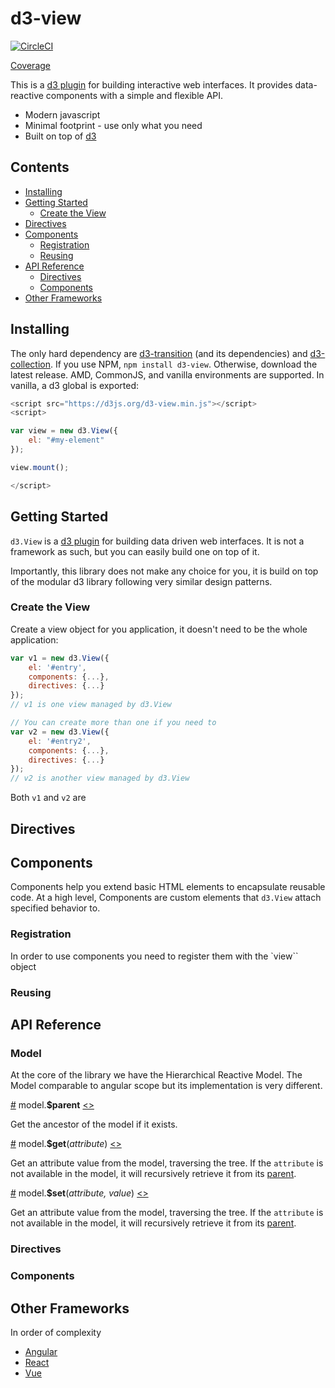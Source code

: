 # d3-view

[![CircleCI](https://circleci.com/gh/quantmind/d3-view.svg?style=svg&circle-token=f84972c3cf4e8f17d74066ead28544da990115c3)](https://circleci.com/gh/quantmind/d3-view)

[Coverage][]

This is a [d3 plugin](https://bost.ocks.org/mike/d3-plugin/) for building
interactive web interfaces.
It provides data-reactive components with a simple and flexible API.

* Modern javascript
* Minimal footprint  - use only what you need
* Built on top of [d3](https://github.com/d3)
 
## Contents

<!-- START doctoc generated TOC please keep comment here to allow auto update -->
<!-- DON'T EDIT THIS SECTION, INSTEAD RE-RUN doctoc TO UPDATE -->


- [Installing](#installing)
- [Getting Started](#getting-started)
  - [Create the View](#create-the-view)
- [Directives](#directives)
- [Components](#components)
  - [Registration](#registration)
  - [Reusing](#reusing)
- [API Reference](#api-reference)
  - [Directives](#directives-1)
  - [Components](#components-1)
- [Other Frameworks](#other-frameworks)

<!-- END doctoc generated TOC please keep comment here to allow auto update -->

## Installing

The only hard dependency are [d3-transition](https://github.com/d3/d3-transition) (and its dependencies) and [d3-collection](https://github.com/d3/d3-collection). If you use NPM, ``npm install d3-view``.
Otherwise, download the latest release.
AMD, CommonJS, and vanilla environments are supported. In vanilla, a d3 global is exported:
```javascript
<script src="https://d3js.org/d3-view.min.js"></script>
<script>

var view = new d3.View({
    el: "#my-element"
});

view.mount();

</script>
```

## Getting Started

``d3.View`` is a [d3 plugin](https://bost.ocks.org/mike/d3-plugin/) for building
data driven web interfaces. It is not a framework as such, but you can easily
build one on top of it.

Importantly, this library does not make any choice for you, it is build on top
of the modular d3 library following very similar design patterns.

### Create the View

Create a view object for you application, it doesn't need to be the whole application:
```javascript
var v1 = new d3.View({
    el: '#entry',
    components: {...},
    directives: {...}
});
// v1 is one view managed by d3.View

// You can create more than one if you need to
var v2 = new d3.View({
    el: '#entry2',
    components: {...},
    directives: {...}
});
// v2 is another view managed by d3.View
```

Both ``v1`` and ``v2`` are
## Directives


## Components

Components help you extend basic HTML elements to encapsulate reusable code.
At a high level, Components are custom elements that ``d3.View`` attach
specified behavior to.

### Registration

In order to use components you need to register them with the `view`` object 

### Reusing


## API Reference

### Model

At the core of the library we have the Hierarchical Reactive Model.
The Model comparable to angular scope but its implementation is very different.

<a name="$parent" href="#model-$parent">#</a> model.<b>$parent</b> [<>](https://github.com/d3/d3-selection/blob/master/src/selectAll.js "Source")

Get the ancestor of the model if it exists.

<a name="$get" href="#model-$get">#</a> model.<b>$get</b>(<i>attribute</i>) [<>](https://github.com/d3/d3-selection/blob/master/src/selectAll.js "Source")

Get an attribute value from the model, traversing the tree. If the ``attribute`` is not available in the model,
it will recursively retrieve it from its [parent](#model-$parent).

<a name="$set" href="#model-$set">#</a> model.<b>$set</b>(<i>attribute, value</i>) [<>](https://github.com/d3/d3-selection/blob/master/src/selectAll.js "Source")

Get an attribute value from the model, traversing the tree. If the ``attribute`` is not available in the model,
it will recursively retrieve it from its [parent](#model-$parent).


### Directives


### Components


## Other Frameworks

In order of complexity

* [Angular](https://angularjs.org/)
* [React](https://facebook.github.io/react/)
* [Vue](http://vuejs.org/)


[Coverage]: https://circleci.com/api/v1/project/quantmind/d3-view/latest/artifacts/0/$CIRCLE_ARTIFACTS/coverage/index.html?branch=master&filter=successful
